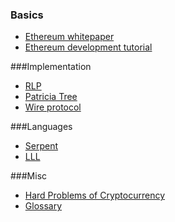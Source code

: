 ### Basics
- [Ethereum whitepaper](https://github.com/ethereum/wiki/wiki/%5BEnglish%5D-White-Paper)
- [Ethereum development tutorial](https://github.com/ethereum/wiki/wiki/Ethereum-Development-Tutorial)

###Implementation
- [RLP](https://github.com/ethereum/wiki/wiki/%5BEnglish%5D-RLP)
- [Patricia Tree](https://github.com/ethereum/wiki/wiki/%5BEnglish%5D-Patricia-Tree)
- [Wire protocol](https://github.com/ethereum/wiki/wiki/%5BEnglish%5D-Wire-Protocol)

###Languages
- [Serpent](https://github.com/ethereum/wiki/wiki/Serpent)
- [LLL](https://github.com/ethereum/cpp-ethereum/wiki/LLL)

###Misc
- [Hard Problems of Cryptocurrency](https://github.com/ethereum/wiki/wiki/Problems)
- [Glossary](https://github.com/ethereum/wiki/wiki/Glossary)